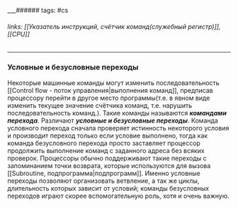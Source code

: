 
___###### tags: #cs
###### links: [[Указатель инструкций, счётчик команд(служебный регистр)]], [[CPU]]
___
### Условные и безусловные переходы

Некоторые машинные команды могут изменить последовательность [[Control flow - поток управления|выполнения команд]], предписав процессору перейти в другое место программы(т.е. в явном виде изменить текущее значение счётчика команд, т.е. нарушить последовательность команд.). Такие команды называются ***командами перехода***. Различают ***условные и безусловные переходы***.
Команда условного перехода сначала проверяет истинность некоторого условия и производит переход только если условие выполнено, тогда как команда безусловного перехода просто заставляет процессор продолжить выполнение команд с заданного адреса без всяких проверок. Процессоры обычно поддерживают такие переходы с запоминанием точки возврата, которые используются для вызова [[Subroutine, подпрограмма|подпрограмм]].
Именно условные переходы позволяют организовать ветвление, а так же циклы, длительность которых зависит от условий; команды безусловных переходов играют скорее вспомогательную роль, хотя и очень важную.
